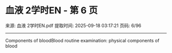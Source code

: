# 血液 2学时EN - 第 6 页

来源: 血液 2学时EN.pdf
提取时间: 2025-09-18 03:17:21
页码: 6/96

---

Components of bloodBlood routine examination: physical components of blood